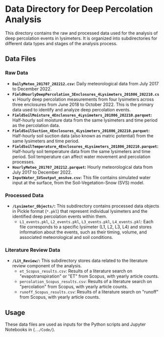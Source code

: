 # Data Directory for Deep Percolation Analysis

This directory contains the raw and processed data used for the analysis of deep percolation events in lysimeters. It is organized into subdirectories for different data types and stages of the analysis process.

## Data Files

### Raw Data

* **`DailyMeteo_201707_202212.csv`:** Daily meteorological data from July 2017 to December 2022.
* **`FieldHourlyDeepPercolation_3Enclosures_4Lysimeters_201806_202210.csv`:** Hourly deep percolation measurements from four lysimeters across three enclosures from June 2018 to October 2022. This is the primary data used to identify and analyze deep percolation events.
* **`FieldSoilMoisture_4Enclosures_4Lysimeters_201806_202210.parquet`:** Half-hourly soil moisture data from the same lysimeters and time period as the percolation data.
* **`FieldSoilSuction_4Enclosures_4Lysimeters_201806_202210.parquet`:** Half-hourly soil suction data (also known as matric potential) from the same lysimeters and time period.
* **`FieldSoilTemperature_4Enclosures_4Lysimeters_201806_202210.parquet`:** Half-hourly soil temperature data from the same lysimeters and time period. Soil temperature can affect water movement and percolation processes.
* **`HourlyMeteo_201707_202212.parquet`:** Hourly meteorological data from July 2017 to December 2022. 
* **`InputWater_SVSoutput_ensAve.csv`:** This file contains simulated water input at the surface,  from the Soil-Vegetation-Snow (SVS) model.

### Processed Data

* **`/Lysimeter_Objects/`:** This subdirectory contains processed data objects in Pickle format (`*.pkl`) that represent individual lysimeters and the identified deep percolation events within them.
    * `L1_events.pkl`, `L2_events.pkl`, `L3_events.pkl`, `L4_events.pkl`: Each file corresponds to a specific lysimeter (L1, L2, L3, L4) and stores information about the events, such as their timing, volume, and associated meteorological and soil conditions.

### Literature Review Data

* **`/Lit_Review/`:** This subdirectory stores data related to the literature review component of the analysis.
    * `et_Scopus_results.csv`: Results of a literature search on "evapotranspiration" or "ET" from Scopus, with yearly article counts.
    * `percolation_Scopus_results.csv`: Results of a literature search on "percolation" from Scopus, with yearly article counts.
    * `runoff_Scopus_results.csv`: Results of a literature search on "runoff" from Scopus, with yearly article counts.


## Usage

These data files are used as inputs for the Python scripts and Jupyter Notebooks in (`../Code/`). 